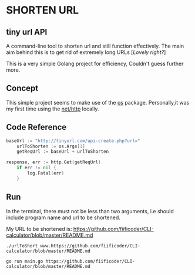 # SHORTEN URL

## tiny url API

A command-line tool to shorten url and still function effectively. The main aim behind this is to get rid of extremely long URLs  [*Lovely right?*]

This is a very simple Golang project for efficiency, Couldn't guess further more.

## Concept
This simple project seems to make use of the [os](https://pkg.go.dev/os) package. Personally,it was my first time using the [net/http](https://pkg.go.dev/net/http) locally.

## Code Reference
```Go
baseUrl := "http://tinyurl.com/api-create.php?url="
	urlToShorten := os.Args[1]
	getReqUrl := baseUrl + urlToShorten

```

```Go
response, err := http.Get(getReqUrl)
	if err != nil {
		log.Fatal(err)
	}
```


## Run
In the terminal, there must not be less than two arguments, i.e should include program name and url to be shortened.

My URL to be shortened is: https://github.com/fiificoder/CLI-calculator/blob/master/README.md


```Terminal
./urlToShort www.https://github.com/fiificoder/CLI-calculator/blob/master/README.md
```

```Terminal
go run main.go https://github.com/fiificoder/CLI-calculator/blob/master/README.md
```
